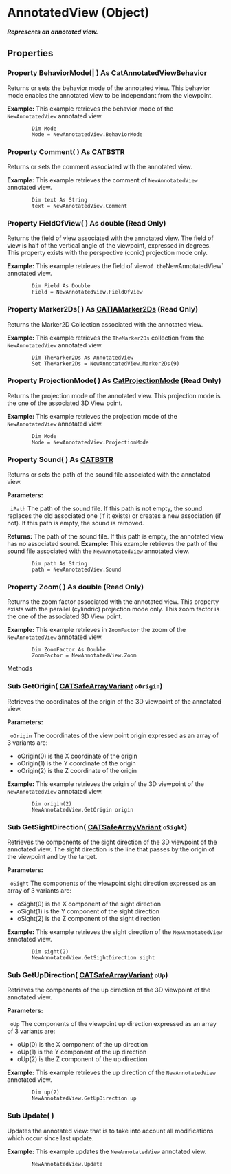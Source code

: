 # AnnotatedView (Object)

**_Represents an annotated view._**

## Properties

### Property **BehaviorMode**(| ) As [CatAnnotatedViewBehavior](../NavigatorInterfaces/enum_CatAnnotatedViewBehavior_120528.md)

   Returns or sets the behavior mode of the annotated view. This behavior mode enables the annotated view to be independant from the viewpoint.

**Example:**      This example retrieves the behavior mode of the `NewAnnotatedView` annotated view.

```VBScript
        Dim Mode
        Mode = NewAnnotatedView.BehaviorMode

```

### Property **Comment**( ) As [CATBSTR](../System/typedef_CATBSTR_8129.md)

   Returns or sets the comment associated with the annotated view.

**Example:**      This example retrieves the comment of `NewAnnotatedView` annotated view.

```VBScript
        Dim text As String
        text = NewAnnotatedView.Comment

```

### Property **FieldOfView**( ) As double (Read Only)

   Returns the field of view associated with the annotated view. The field of view is half of the vertical angle of the viewpoint, expressed in degrees. This property exists with the perspective (conic) projection mode only.

**Example:**      This example retrieves the field of view` of the `NewAnnotatedView` annotated view.

```VBScript
        Dim Field As Double
        Field = NewAnnotatedView.FieldOfView

```

### Property **Marker2Ds**( ) As [CATIAMarker2Ds](../NavigatorInterfaces/interface_Marker2Ds_15905.md) (Read Only)

   Returns the Marker2D Collection associated with the annotated view.

**Example:**      This example retrieves the `TheMarker2Ds` collection from the `NewAnnotatedView` annotated view.

```VBScript
        Dim TheMarker2Ds As AnnotatedView
        Set TheMarker2Ds = NewAnnotatedView.Marker2Ds(9)

```

### Property **ProjectionMode**( ) As [CatProjectionMode](../InfInterfaces/enum_CatProjectionMode_60760.md) (Read Only)

   Returns the projection mode of the annotated view. This projection mode is the one of the associated 3D View point.

**Example:**      This example retrieves the projection mode of the `NewAnnotatedView` annotated view.

```VBScript
        Dim Mode
        Mode = NewAnnotatedView.ProjectionMode

```

### Property **Sound**( ) As [CATBSTR](../System/typedef_CATBSTR_8129.md)

   Returns or sets the path of the sound file associated with the annotated view.

**Parameters:**

` iPath`      The path of the sound file. If this path is not empty, the sound replaces the old associated one (if it exists) or creates a new association (if not). If this path is empty, the sound is removed.

**Returns:**      The path of the sound file. If this path is empty, the annotated view has no associated sound.  **Example:**      This example retrieves the path of the sound file associated with the `NewAnnotatedView` annotated view.

```VBScript
        Dim path As String
        path = NewAnnotatedView.Sound

```

### Property **Zoom**( ) As double (Read Only)

   Returns the zoom factor associated with the annotated view. This property exists with the parallel (cylindric) projection mode only. This zoom factor is the one of the associated 3D View point.

**Example:**      This example retrieves in `ZoomFactor` the zoom of the `NewAnnotatedView` annotated view.

```VBScript
        Dim ZoomFactor As Double
        ZoomFactor = NewAnnotatedView.Zoom

```

Methods

### Sub **GetOrigin**( [CATSafeArrayVariant](../System/typedef_CATSafeArrayVariant_73843.md)  `oOrigin`)

   Retrieves the coordinates of the origin of the 3D viewpoint of the annotated view.

**Parameters:**

` oOrigin`      The coordinates of the view point origin expressed as an array of 3 variants are:

  * oOrigin(0) is the X coordinate of the origin
  * oOrigin(1) is the Y coordinate of the origin
  * oOrigin(2) is the Z coordinate of the origin

**Example:**      This example retrieves the origin of the 3D viewpoint of the `NewAnnotatedView` annotated view.

```VBScript
        Dim origin(2)
        NewAnnotatedView.GetOrigin origin

```

### Sub **GetSightDirection**( [CATSafeArrayVariant](../System/typedef_CATSafeArrayVariant_73843.md)  `oSight`)

   Retrieves the components of the sight direction of the 3D viewpoint of the annotated view. The sight direction is the line that passes by the origin of the viewpoint and by the target.

**Parameters:**

` oSight`      The components of the viewpoint sight direction expressed as an array of 3 variants are:

  * oSight(0) is the X component of the sight direction
  * oSight(1) is the Y component of the sight direction
  * oSight(2) is the Z component of the sight direction

**Example:**      This example retrieves the sight direction of the `NewAnnotatedView` annotated view.

```VBScript
        Dim sight(2)
        NewAnnotatedView.GetSightDirection sight

```

### Sub **GetUpDirection**( [CATSafeArrayVariant](../System/typedef_CATSafeArrayVariant_73843.md)  `oUp`)

   Retrieves the components of the up direction of the 3D viewpoint of the annotated view.

**Parameters:**

` oUp`      The components of the viewpoint up direction expressed as an array of 3 variants are:

  * oUp(0) is the X component of the up direction
  * oUp(1) is the Y component of the up direction
  * oUp(2) is the Z component of the up direction

**Example:**      This example retrieves the up direction of the `NewAnnotatedView` annotated view.

```VBScript
        Dim up(2)
        NewAnnotatedView.GetUpDirection up

```

### Sub **Update**( )

   Updates the annotated view: that is to take into account all modifications which occur since last update.

**Example:**      This example updates the `NewAnnotatedView` annotated view.

```VBScript
        NewAnnotatedView.Update

```